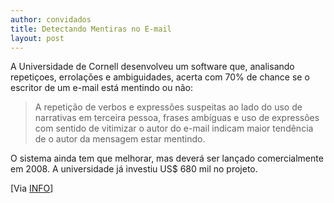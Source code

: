 ```yaml
---
author: convidados
title: Detectando Mentiras no E-mail
layout: post
---
```

A Universidade de Cornell desenvolveu um software que, analisando repetiçoes, errolações e ambiguidades, acerta com 70% de chance se o escritor de um e-mail está mentindo ou não:

> A repetição de verbos e expressões suspeitas ao lado do uso de narrativas em terceira pessoa, frases ambíguas e uso de expressões com sentido de vitimizar o autor do e-mail indicam maior tendência de o autor da mensagem estar mentindo.

O sistema ainda tem que melhorar, mas deverá ser lançado comercialmente em 2008. A universidade já investiu US$ 680 mil no projeto.  

[Via [INFO][1]] 

 [1]: http://info.abril.com.br/aberto/infonews/022007/26022007-9.shl "Software promete detectar mentiras em e-mail"

